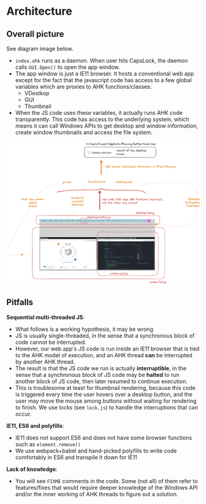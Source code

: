 # Architecture

## Overall picture

See diagram image below.

- `index.ahk` runs as a daemon. When user hits CapsLock, the daemon calls `GUI.Open()` to open the app window.
- The app window is just a IE11 browser. It hosts a conventional web app except for the fact that the javascript code has access to a few global variables which are proxies to AHK functions/classes:
	- VDestkop
	- GUI
	- Thumbnail
- When the JS code uses these variables, it actually runs AHK code transparently. This code has access to the underlying system, which means it can call Windows APIs to get desktop and window information, create window thumbnails and access the file system.

![Architecture diagram](images/architecture.png)


## Pitfalls

**Sequential multi-threaded JS**:
- What follows is a working hypothesis, it may be wrong
- JS is usually single-threaded, in the sense that a synchronous block of code cannot be interrupted. 
- However, our web app's JS code is run inside an IE11 browser that is tied to the AHK model of execution, and an AHK thread **can** be interrupted by another AHK thread. 
- The result is that the JS code we run is actually **interruptible**, in the sense that a synchronous block of JS code may be **halted** to run another block of JS code, then later resumed to continue execution.
- This is troublesome at least for thumbnail rendering, because this code is triggered every time the user hovers over a desktop button, and the user may move the mouse among buttons without waiting for rendering to finish. We use locks (see `lock.js`) to handle the interruptions that can occur.

**IE11, ES6 and polyfills**:
- IE11 does not support ES6 and does not have some browser functions such as `element.remove()`
- We use webpack+babel and hand-picked polyfills to write code comfortably in ES6 and transpile it down for IE11

**Lack of knowledge**:
- You will see `FIXME` comments in the code. Some (not all) of them refer to features/fixes that would require deeper knowledge of the Windows API and/or the inner working of AHK threads to figure out a solution.